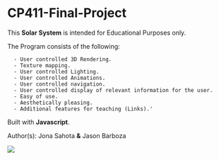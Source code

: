 # CP411-Final-Project
This **Solar System** is intended for Educational Purposes only.

The Program consists of the following:
```
  - User controlled 3D Rendering.
  - Texture mapping.
  - User controlled Lighting.
  - User controlled Animations.
  - User controlled navigation.
  - User controlled display of relevant information for the user.
  - Easy of use.
  - Aesthetically pleasing.
  - Additional features for teaching (Links).'
```

Built with **Javascript**.


Author(s): Jona Sahota **&** Jason Barboza

![](https://i.gyazo.com/0c880f765a7cdbdd28e2784e4c0150f6.gif)
